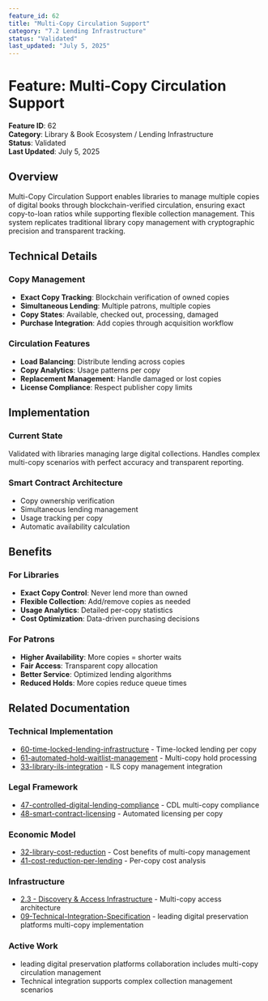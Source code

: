 ```yaml
---
feature_id: 62
title: "Multi-Copy Circulation Support"
category: "7.2 Lending Infrastructure"
status: "Validated"
last_updated: "July 5, 2025"
---
```


# Feature: Multi-Copy Circulation Support

**Feature ID**: 62  
**Category**: Library & Book Ecosystem / Lending Infrastructure  
**Status**: Validated  
**Last Updated**: July 5, 2025

## Overview

Multi-Copy Circulation Support enables libraries to manage multiple copies of digital books through blockchain-verified circulation, ensuring exact copy-to-loan ratios while supporting flexible collection management. This system replicates traditional library copy management with cryptographic precision and transparent tracking.

## Technical Details

### Copy Management
- **Exact Copy Tracking**: Blockchain verification of owned copies
- **Simultaneous Lending**: Multiple patrons, multiple copies
- **Copy States**: Available, checked out, processing, damaged
- **Purchase Integration**: Add copies through acquisition workflow

### Circulation Features
- **Load Balancing**: Distribute lending across copies
- **Copy Analytics**: Usage patterns per copy
- **Replacement Management**: Handle damaged or lost copies
- **License Compliance**: Respect publisher copy limits

## Implementation

### Current State
Validated with libraries managing large digital collections. Handles complex multi-copy scenarios with perfect accuracy and transparent reporting.

### Smart Contract Architecture
- Copy ownership verification
- Simultaneous lending management
- Usage tracking per copy
- Automatic availability calculation

## Benefits

### For Libraries
- **Exact Copy Control**: Never lend more than owned
- **Flexible Collection**: Add/remove copies as needed
- **Usage Analytics**: Detailed per-copy statistics
- **Cost Optimization**: Data-driven purchasing decisions

### For Patrons
- **Higher Availability**: More copies = shorter waits
- **Fair Access**: Transparent copy allocation
- **Better Service**: Optimized lending algorithms
- **Reduced Holds**: More copies reduce queue times

## Related Documentation

### Technical Implementation
- [60-time-locked-lending-infrastructure](60-time-locked-lending-infrastructure) - Time-locked lending per copy
- [61-automated-hold-waitlist-management](61-automated-hold-waitlist-management) - Multi-copy hold processing
- [33-library-ils-integration](33-library-ils-integration) - ILS copy management integration

### Legal Framework
- [47-controlled-digital-lending-compliance](47-controlled-digital-lending-compliance) - CDL multi-copy compliance
- [48-smart-contract-licensing](48-smart-contract-licensing) - Automated licensing per copy

### Economic Model
- [32-library-cost-reduction](32-library-cost-reduction) - Cost benefits of multi-copy management
- [41-cost-reduction-per-lending](41-cost-reduction-per-lending) - Per-copy cost analysis

### Infrastructure
- [2.3 - Discovery & Access Infrastructure](23---discovery--access-infrastructure) - Multi-copy access architecture
- [09-Technical-Integration-Specification](09-technical-integration-specification) - leading digital preservation platforms multi-copy implementation

### Active Work
- leading digital preservation platforms collaboration includes multi-copy circulation management
- Technical integration supports complex collection management scenarios